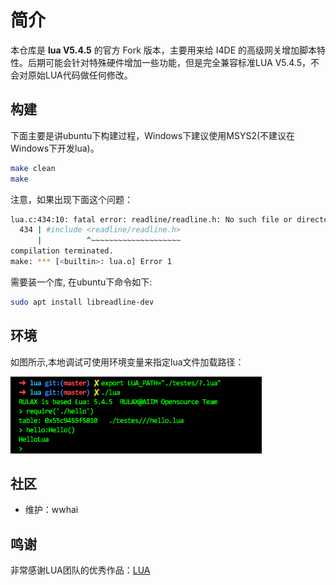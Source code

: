 # 简介

本仓库是 **lua V5.4.5** 的官方 Fork 版本，主要用来给 I4DE 的高级网关增加脚本特性。后期可能会针对特殊硬件增加一些功能，但是完全兼容标准LUA V5.4.5，不会对原始LUA代码做任何修改。

## 构建

下面主要是讲ubuntu下构建过程，Windows下建议使用MSYS2(不建议在Windows下开发lua)。

```sh
make clean
make
```

注意，如果出现下面这个问题：

```sh
lua.c:434:10: fatal error: readline/readline.h: No such file or directory
  434 | #include <readline/readline.h>
      |          ^~~~~~~~~~~~~~~~~~~~~
compilation terminated.
make: *** [<builtin>: lua.o] Error 1
```

需要装一个库, 在ubuntu下命令如下:

```sh
sudo apt install libreadline-dev
```
## 环境
如图所示,本地调试可使用环境变量来指定lua文件加载路径：

![img](image/README/1662122758332.png)
## 社区

- 维护：wwhai

## 鸣谢

非常感谢LUA团队的优秀作品：[LUA](https://github.com/lua/lua)

